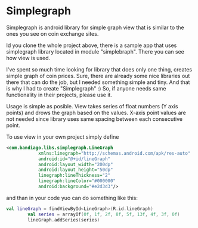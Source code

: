 # Simplegraph
Simplegraph is android library for simple graph view that is similar to the ones you see on coin exchange sites.

Id you clone the whole project above, there is a sample app that uses simplegraph library located in module "simplebraph". There you can see how view is used.

I've spent so much time looking for library that does only one thing, creates simple graph of coin prices. Sure, there are already some nice libraries out there that can do the job, but I needed something simple and tiny. And that is why I had to create "Simplegraph" :) So, if anyone needs same functionality in their projects, please use it.

Usage is simple as posible. View takes series of float numbers (Y axis points) and drows the graph based on the values. X-axis point values are not needed since library uses same spacing between each consecutive point.

To use view in your own project simply define

~~~xml
<com.bandiago.libs.simplegraph.LineGraph
            xmlns:linegraph="http://schemas.android.com/apk/res-auto"
            android:id="@+id/lineGraph"
            android:layout_width="200dp"
            android:layout_height="50dp"
            linegraph:lineThickness="2"
            linegraph:lineColor="#000000"
            android:background="#e2d3d3"/>
~~~

and than in your code yuo can do something like this:

~~~kotlin
val lineGraph = findViewById<LineGraph>(R.id.lineGraph)
        val series = arrayOf(0f, 1f, 2f, 8f, 5f, 13f, 4f, 3f, 0f)
        lineGraph.addSeries(series)
~~~
